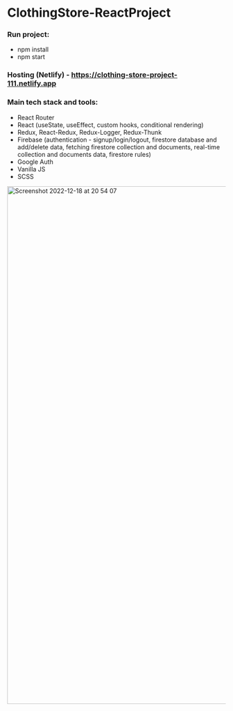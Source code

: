 # ClothingStore-ReactProject

### Run project:
- npm install
- npm start

### Hosting (Netlify) - https://clothing-store-project-111.netlify.app

### Main tech stack and tools:
- React Router
- React (useState, useEffect, custom hooks, conditional rendering)
- Redux, React-Redux, Redux-Logger, Redux-Thunk
- Firebase (authentication - signup/login/logout, firestore database and add/delete data, fetching firestore collection and documents, real-time collection and documents data, firestore rules)
- Google Auth
- Vanilla JS
- SCSS

<img width="1193" alt="Screenshot 2022-12-18 at 20 54 07" src="https://user-images.githubusercontent.com/109438310/208314784-3f1c6680-ddc4-4181-9318-533e92275756.png">
